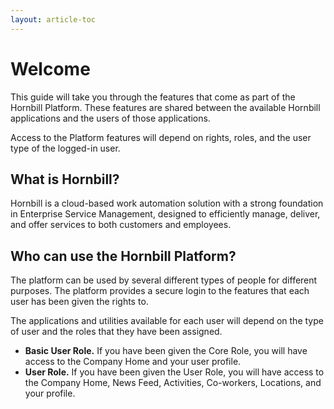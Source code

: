 ```yaml
---
layout: article-toc
---
```

# Welcome 
This guide will take you through the features that come as part of the Hornbill Platform.  These features are shared between the available Hornbill applications and the users of those applications.

Access to the Platform features will depend on rights, roles, and the user type of the logged-in user.

## What is Hornbill?
Hornbill is a cloud-based work automation solution with a strong foundation in Enterprise Service Management, designed to efficiently manage, deliver, and offer services to both customers and employees.

## Who can use the Hornbill Platform?
The platform can be used by several different types of people for different purposes.  The platform provides a secure login to the features that each user has been given the rights to. 

The applications and utilities available for each user will depend on the type of user and the roles that they have been assigned.

* **Basic User Role.**  If you have been given the Core Role, you will have access to the Company Home and your user profile.
* **User Role.**  If you have been given the User Role, you will have access to the Company Home, News Feed, Activities, Co-workers, Locations, and your profile.

